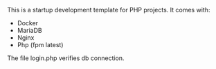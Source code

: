 This is a startup development template for PHP projects.
It comes with:
- Docker
- MariaDB
- Nginx
- Php (fpm latest)

The file login.php verifies db connection.
